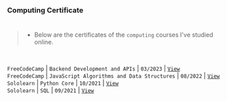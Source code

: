 ### Computing Certificate
#

> - Below are the certificates of the `computing` courses I've studied online.

<br />

`FreeCodeCamp` | `Backend Development and APIs` | `03/2023` | [`View`](https://www.freecodecamp.org/certification/kentlouisetonino/back-end-development-and-apis) <br />
`FreeCodeCamp` | `JavaScript Algorithms and Data Structures` | `08/2022` | [`View`](https://www.freecodecamp.org/certification/kentlouisetonino/javascript-algorithms-and-data-structures) <br />
`Sololearn` | `Python Core` | `10/2021` | [`View`](https://www.sololearn.com/en/certificates/CT-UOJ7MU3L) <br />
`Sololearn` | `SQL` | `09/2021` | [`View`](https://www.sololearn.com/en/certificates/CT-OYPTHJVE)
